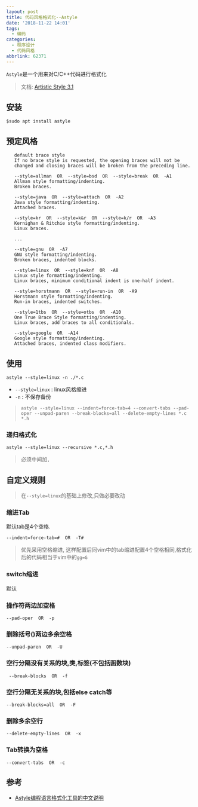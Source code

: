 ```yaml
---
layout: post
title: 代码风格格式化--Astyle
date: '2018-11-22 14:01'
tags:
  - 编码
categories:
  - 程序设计
  - 代码风格
abbrlink: 62371
---
```


`Astyle`是一个用来对C/C++代码进行格式化
>文档: [Artistic Style 3.1](http://astyle.sourceforge.net/astyle.html)

<!--more-->


## 安装

```
$sudo apt install astyle
```

## 预定风格


```
   default brace style
   If no brace style is requested, the opening braces will not be
   changed and closing braces will be broken from the preceding line.

   --style=allman  OR  --style=bsd  OR  --style=break  OR  -A1
   Allman style formatting/indenting.
   Broken braces.

   --style=java  OR  --style=attach  OR  -A2
   Java style formatting/indenting.
   Attached braces.

   --style=kr  OR  --style=k&r  OR  --style=k/r  OR  -A3
   Kernighan & Ritchie style formatting/indenting.
   Linux braces.

   ...

   --style=gnu  OR  -A7
   GNU style formatting/indenting.
   Broken braces, indented blocks.

   --style=linux  OR  --style=knf  OR  -A8
   Linux style formatting/indenting.
   Linux braces, minimum conditional indent is one-half indent.

   --style=horstmann  OR  --style=run-in  OR  -A9
   Horstmann style formatting/indenting.
   Run-in braces, indented switches.

   --style=1tbs  OR  --style=otbs  OR  -A10
   One True Brace Style formatting/indenting.
   Linux braces, add braces to all conditionals.

   --style=google  OR  -A14
   Google style formatting/indenting.
   Attached braces, indented class modifiers.
```

## 使用

```
astyle --style=linux -n ./*.c
```
- `--style=linux` : linux风格缩进
- `-n` : 不保存备份


>```
>astyle --style=linux --indent=force-tab=4 --convert-tabs --pad-oper --unpad-paren --break-blocks=all --delete-empty-lines *.c *.h
>```

### 递归格式化

```
astyle --style=linux --recursive *.c,*.h
```
> 必须中间加`,`

## 自定义规则

>在`--style=linux`的基础上修改,只做必要改动

### 缩进Tab

默认tab是4个空格.

```
--indent=force-tab=#  OR  -T#
```
> 优先采用空格缩进, 这样配置后同vim中的tab缩进配置4个空格相同,格式化后的代码相当于vim中的`gg=G`

### switch缩进

默认

### 操作符两边加空格
```
--pad-oper  OR  -p
```
### 删除括号()两边多余空格
```
--unpad-paren  OR  -U
```
### 空行分隔没有关系的块,类,标签(不包括函数块)
```
 --break-blocks  OR  -f
```
### 空行分隔无关系的块,包括else catch等
```
--break-blocks=all  OR  -F
```
### 删除多余空行
```
--delete-empty-lines  OR  -x
```
### Tab转换为空格
```
--convert-tabs  OR  -c
```

## 参考

* [Astyle编程语言格式化工具的中文说明](http://www.cnblogs.com/tfanalysis/articles/4874793.html)
